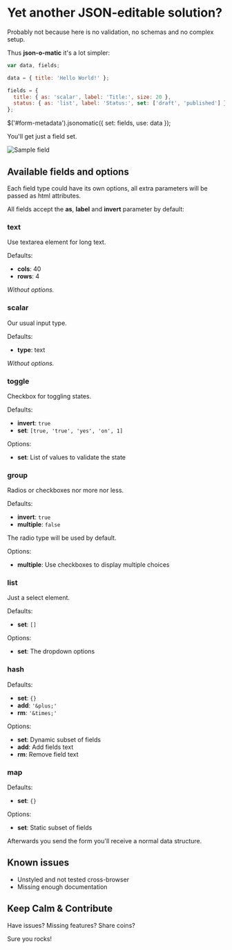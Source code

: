 Yet another JSON-editable solution?
===================================

Probably not because here is no validation, no schemas and no complex setup.

Thus **json-o-matic** it's a lot simpler:

```javascript
var data, fields;

data = { title: 'Hello World!' };

fields = {
  title: { as: 'scalar', label: 'Title:', size: 20 },
  status: { as: 'list', label: 'Status:', set: ['draft', 'published'] }
};
```

$('#form-metadata').jsonomatic({ set: fields, use: data });

You'll get just a field set.

![Sample field](http://i.imgur.com/sK3U7b9.png)


## Available fields and options

Each field type could have its own options, all extra parameters will be passed as html attributes.

All fields accept the **as**, **label** and **invert** parameter by default:

### text

Use textarea element for long text.

Defaults:

 - **cols**: 40
 - **rows**: 4

_Without options._

### scalar

Our usual input type.

Defaults:

 - **type**: text

_Without options._

### toggle

Checkbox for toggling states.

Defaults:

 - **invert**: `true`
 - **set**: `[true, 'true', 'yes', 'on', 1]`

Options:

 - **set**: List of values to validate the state

### group

Radios or checkboxes nor more nor less.

Defaults:

 - **invert**: `true`
 - **multiple**: `false`

The radio type will be used by default.

Options:

 - **multiple**: Use checkboxes to display multiple choices

### list

Just a select element.

Defaults:

 - **set**: `[]`

Options:

 - **set**: The dropdown options

### hash

Defaults:

 - **set**: `{}`
 - **add**: `'&plus;'`
 - **rm**: `'&times;'`

Options:

 - **set**: Dynamic subset of fields
 - **add**: Add fields text
 - **rm**: Remove field text

### map

Defaults:

 - **set**: `{}`

Options:

 - **set**: Static subset of fields


Afterwards you send the form you'll receive a normal data structure.


## Known issues

 - Unstyled and not tested cross-browser
 - Missing enough documentation

## Keep Calm & Contribute

Have issues? Missing features? Share coins?

Sure you rocks!
